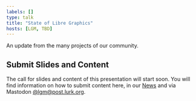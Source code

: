 ```yaml
---
labels: []
type: talk
title: "State of Libre Graphics"
hosts: [LGM, TBD]
---
```


An update from the many projects of our community.

## Submit Slides and Content

The call for slides and content of this presentation will start soon. You will
find information on how to submit content here, in our [News]({{rootPath}}/news)
and via Mastodon [@lgm@post.lurk.org](https://post.lurk.org/@lgm).
